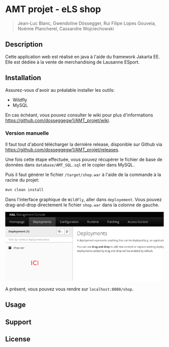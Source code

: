 # AMT projet - eLS shop

> Jean-Luc Blanc, Gwendoline Dössegger, Rui Filipe Lopes Gouveia, Noémie Plancherel, Cassandre Wojciechowski

## Description
Cette application web est réalisé en java à l'aide du framework Jakarta EE. Elle est dédiée à la vente de merchandising de Lausanne ESport.

## Installation

Assurez-vous d'avoir au préalable installer les outils:

- Wildfly
- MySQL

En cas échéant, vous pouvez consulter le wiki pour plus d'informations https://github.com/dosseggegw1/AMT_projet/wiki.

### Version manuelle

Il faut tout d'abord télécharger la dernière release, disponible sur Github via https://github.com/dosseggegw1/AMT_projet/releases. 

Une fois cette étape effectuée, vous pouvez récupérer le fichier de base de données dans `database/AMT_SQL.sql` et le copier dans MySQL.

Puis il faut générer le fichier `/target/shop.war` à l'aide de la commande à la racine du projet:
```sh
mvn clean install
```
Dans l'interface graphique de `WildFly`, aller dans `deployement`. Vous pouvez drag-and-drop directement le fichier `shop.war` dans la colonne de gauche.

![](img/readme_deployment.png)

A présent, vous pouvez vous rendre sur `localhost:8080/shop`.

## Usage

## Support

## License

